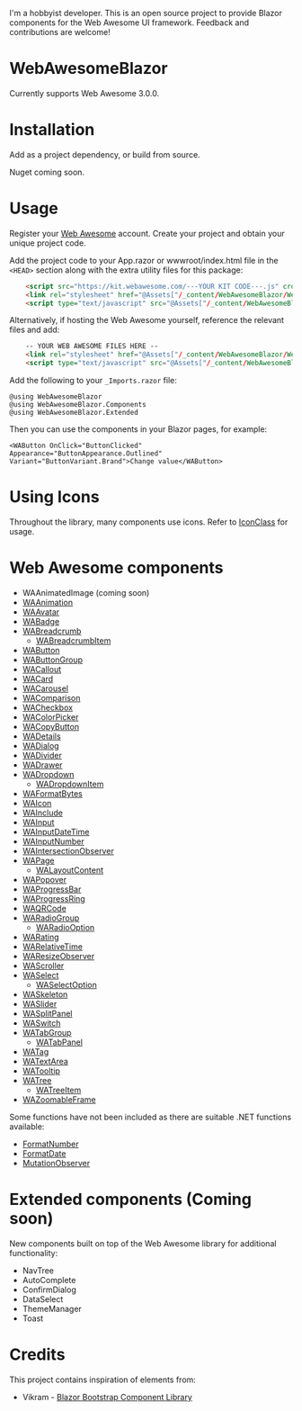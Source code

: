 ﻿I'm a hobbyist developer. This is an open source project to provide Blazor components for the Web Awesome UI framework. Feedback and contributions are welcome!
# WebAwesomeBlazor

Currently supports Web Awesome 3.0.0.

# Installation
Add as a project dependency, or build from source.

Nuget coming soon.

# Usage
Register your [Web Awesome](https://webawesome.com) account.
Create your project and obtain your unique project code.

Add the project code to your App.razor or wwwroot/index.html file in the `<HEAD>` section along with the extra utility files for this package:
```HTML
    <script src="https://kit.webawesome.com/---YOUR KIT CODE---.js" crossorigin="anonymous"></script>
    <link rel="stylesheet" href="@Assets["/_content/WebAwesomeBlazor/WebAwesome.css"]" />
    <script type="text/javascript" src="@Assets["/_content/WebAwesomeBlazor/JsInterop.js"]"></script>
```

Alternatively, if hosting the Web Awesome yourself, reference the relevant files and add:
```HTML
    -- YOUR WEB AWESOME FILES HERE --
    <link rel="stylesheet" href="@Assets["/_content/WebAwesomeBlazor/WebAwesome.css"]" />
    <script type="text/javascript" src="@Assets["/_content/WebAwesomeBlazor/JsInterop.js"]"></script>
```

Add the following to your `_Imports.razor` file:
```HTML+Razor
@using WebAwesomeBlazor
@using WebAwesomeBlazor.Components
@using WebAwesomeBlazor.Extended
```

Then you can use the components in your Blazor pages, for example:
```HTML+Razor
<WAButton OnClick="ButtonClicked" Appearance="ButtonAppearance.Outlined" Variant="ButtonVariant.Brand">Change value</WAButton>
```
# Using Icons
Throughout the library, many components use icons.
Refer to [IconClass](/docs/IconClass.md) for usage.


# Web Awesome components
- WAAnimatedImage (coming soon)
- [WAAnimation](/docs/WAAnimation.md)
- [WAAvatar](/docs/WAAvatar.md)
- [WABadge](/docs/WABadge.md)
- [WABreadcrumb](/docs/WABreadcrumb.md)
  - [WABreadcrumbItem](/docs/WABreadcrumbItem.md)
- [WAButton](/docs/WAButton.md)
- [WAButtonGroup](/docs/WAButtonGroup.md)
- [WACallout](/docs/WACallout.md)
- [WACard](/docs/WACard.md)
- [WACarousel](/docs/WACarousel.md)
- [WAComparison](/docs/WAComparison.md)
- [WACheckbox](/docs/WACheckbox.md)
- [WAColorPicker](/docs/WAColorPicker.md)
- [WACopyButton](/docs/WACopyButton.md)
- [WADetails](/docs/WADetails.md)
- [WADialog](/docs/WADialog.md)
- [WADivider](/docs/WADivider.md)
- [WADrawer](/docs/WADrawer.md)
- [WADropdown](/docs/WADropdown.md)
  - [WADropdownItem](/docs/WADropdownItem.md)
- [WAFormatBytes](/docs/WAFormatBytes.md)
- [WAIcon](/docs/WAIcon.md)
- [WAInclude](/docs/WAInclude.md)
- [WAInput](/docs/WAInput.md)
- [WAInputDateTime](/docs/WAInputDateTime.md)
- [WAInputNumber](/docs/WAInputNumber.md)
- [WAIntersectionObserver](/docs/WAIntersectionObserver.md)
- [WAPage](/docs/WAPage.md)
  - [WALayoutContent](/docs/WALayoutContent.md)
- [WAPopover](/docs/WAPopover.md)
- [WAProgressBar](/docs/WAProgressBar.md)
- [WAProgressRing](/docs/WAProgressRing.md)
- [WAQRCode](/docs/WAQRCode.md)
- [WARadioGroup](/docs/WARadioGroup.md)
  - [WARadioOption](/docs/WARadioOption.md)
- [WARating](/docs/WARating.md)
- [WARelativeTime](/docs/WARelativeTime.md)
- [WAResizeObserver](/docs/WAResizeObserver.md)
- [WAScroller](/docs/WAScroller.md)
- [WASelect](/docs/WASelect.md)
  - [WASelectOption](/docs/WASelectOption.md)
- [WASkeleton](/docs/WASkeleton.md)
- [WASlider](/docs/WASlider.md)
- [WASplitPanel](/docs/WASplitPanel.md)
- [WASwitch](/docs/WASwitch.md)
- [WATabGroup](/docs/WATabGroup.md)
  - [WATabPanel](/docs/WATabPanel.md)
- [WATag](/docs/WATag.md)
- [WATextArea](/docs/WATextArea.md)
- [WATooltip](/docs/WATooltip.md)
- [WATree](/docs/WATree.md)
  - [WATreeItem](/docs/WATreeItem.md)
- [WAZoomableFrame](/docs/WAZoomableFrame.md)

Some functions have not been included as there are suitable .NET functions available:
- [FormatNumber](https://webawesome.com/docs/components/format-number/)
- [FormatDate](https://webawesome.com/docs/components/format-date/) 
- [MutationObserver](https://webawesome.com/docs/components/mutation-observer/)

# Extended components (Coming soon)
New components built on top of the Web Awesome library for additional functionality:
- NavTree
- AutoComplete
- ConfirmDialog
- DataSelect
- ThemeManager
- Toast


# Credits
This project contains inspiration of elements from:
* Vikram - [Blazor Bootstrap Component Library](https://github.com/vikramlearning/blazorbootstrap)
